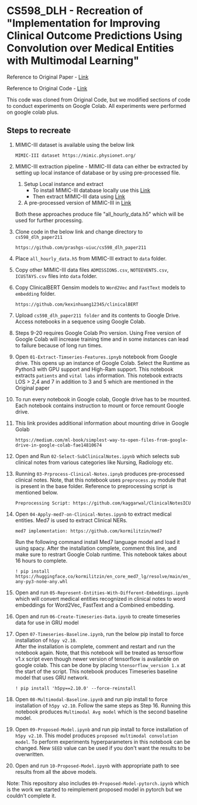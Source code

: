 # CS598_DLH - Recreation of "Implementation for Improving Clinical Outcome Predictions Using Convolution over Medical Entities with Multimodal Learning"

Reference to Original Paper - [Link](https://arxiv.org/abs/2011.12349)

Reference to Original Code - [Link](https://github.com/tanlab/ConvolutionMedicalNer)

This code was cloned from Original Code, but we modified sections of code to conduct experiments on Google Colab. 
All experiments were performed on google colab plus.

## Steps to recreate

1. MIMIC-III dataset is available using the below link

    ```
    MIMIC-III dataset https://mimic.physionet.org/

    ```

2. MIMIC-III extraction pipeline - MIMIC-III data can either be extracted by setting up local instance of database or by using pre-processed file. 
   1. Setup Local instance and extract
      - To install MIMIC-III database locally use this [Link](https://mimic.mit.edu/docs/gettingstarted/local/install-mimic-locally-ubuntu/)
      - Then extract MIMIC-III data using [Link](https://github.com/MLforHealth/MIMIC_Extract)
   2. A pre-processed version of MIMIC-III  in [Link](https://github.com/MLforHealth/MIMIC_Extract)

    Both these approaches produce file "all_hourly_data.h5" which will be used for further processing.

3. Clone code in the below link and  change directory to `cs598_dlh_paper211`
   
    ```
    https://github.com/prashgs-uiuc/cs598_dlh_paper211

    ```

4. Place `all_hourly_data.h5` from MIMIC-III extract to `data` folder.

5. Copy other MIMIC-III data files `ADMISSIONS.csv`, `NOTEEVENTS.csv`, `ICUSTAYS.csv` files into `data` folder. 

6. Copy ClinicalBERT Gensim models to `Word2Vec` and `FastText` models to `embedding` folder.

    ```
    https://github.com/kexinhuang12345/clinicalBERT

    ```

7. Upload `cs598_dlh_paper211 folder` and its contents to Google Drive. Access notebooks in a sequence using Google Colab.

8. Steps 9-20 requires Google Colab Pro version. Using Free version of Google Colab will increase training time and in some instances can lead to failure because of long run times.

9.  Open `01-Extract-Timseries-Features.ipnyb` notebook from Google drive. This opens up an instance of Google Colab.
   Select the Runtime as Python3 with GPU support  and High-Ram support. This notebook extracts `patients` and `vital labs` information. This notebook extracts LOS > 2,4 and 7 in addition to 3 and 5 which are mentioned in the Original paper 

10. To run every notebook in Google colab, Google drive has to be mounted. Each notebook contains instruction to mount or force remount Google drive.

11. This link provides additional information about mounting drive in Google Golab  

    ```
    https://medium.com/ml-book/simplest-way-to-open-files-from-google-drive-in-google-colab-fae14810674

    ```   

12. Open and Run `02-Select-SubClinicalNotes.ipynb` which selects sub clinical notes from various categories like Nursing, Radiology etc.

13. Running `03-Prprocess-Clinical-Notes.ipnyb` produces pre-processed clinical notes. Note, that this notebook uses `preprocess.py` module that is present in the base folder. Reference to preprocessing script is mentioned below.
    
    ```
    Preprocessing Script: https://github.com/kaggarwal/ClinicalNotesICU

    ```

14. Open `04-Apply-med7-on-Clinical-Notes.ipynb` to extract medical entities. Med7 is used to extract Clinical NERs.

    ```
    med7 implementation: https://github.com/kormilitzin/med7
    ```

    Run the following command install Med7 language model and load it using spacy. After the installation complete, comment this line, and make sure to restrart Google Colab runtime. This notebook takes about 16 hours to complete.  

    ```
    ! pip install https://huggingface.co/kormilitzin/en_core_med7_lg/resolve/main/en_core_med7_lg-any-py3-none-any.whl

    ```

15. Open and run `05-Represent-Entities-With-Different-Embeddings.ipynb` which will convert medical entities recognized in clinical notes to word embeddings for Word2Vec, FastText and a Combined embedding.

16. Open and run `06-Create-Timeseries-Data.ipynb` to create timeseries data for use in GRU model

17. Open `07-Timeseries-Baseline.ipynb`, run the below pip install to force installation of `h5py v2.10`.   
    After the installation is complete, comment and restart and run the notebook again. Note, that this notebook will be treated as tensorflow v1.x script even though newer version of tensorflow is availanble on google colab. This can be done by placing `%tensorflow_version 1.x` at the start of the script. This notebook produces Timeseries baseline model that uses GRU network.

    ```
    ! pip install 'h5py==2.10.0' --force-reinstall
    ```

18. Open `08-Multimodal-Baseline.ipynb` and run pip install to force installation of `h5py v2.10`. Follow the same steps as Step 16. Running this notebook produces `Multimodal Avg model` which is the second baseline model.

19. Open `09-Proposed-Model.ipynb` and run pip install to force installation of `h5py v2.10`. This model produces `proposed multimodal convolution model`. To perform experiments hyperparameters in this notebook can be changed. New `SEED` value can be used if you don't want the results to be overwritten. 

20. Open and run `10-Proposed-Model.ipynb` with appropriate path to see results from all the above models. 

Note: This repository also includes `09-Proposed-Model-pytorch.ipynb` which is the work we started to reimplement proposed model in pytorch but we couldn't complete it.

